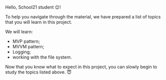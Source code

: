 Hello, School21 student 😉!

To help you navigate through the material, we have prepared a list of topics that you will learn in this project.

We will learn:

- MVP pattern;
- MVVM pattern;
- Logging;
- working with the file system.

Now that you know what to expect in this project, you can slowly begin to study the topics listed above. 😇
